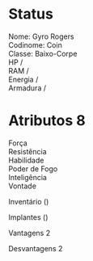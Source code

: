 # Status
Nome: Gyro Rogers  
Codinome: Coin  
Classe: Baixo-Corpe   
HP /   
RAM /   
Energia /   
Armadura /   

# Atributos 8
Força   
Resistência   
Habilidade   
Poder de Fogo   
Inteligência   
Vontade   

Inventário ()

Implantes ()

Vantagens 2 

Desvantagens 2